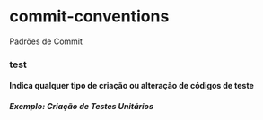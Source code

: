 # commit-conventions
Padrões de Commit

### test
#### Indica qualquer tipo de criação ou alteração de códigos de teste
##### Exemplo: Criação de Testes Unitários
